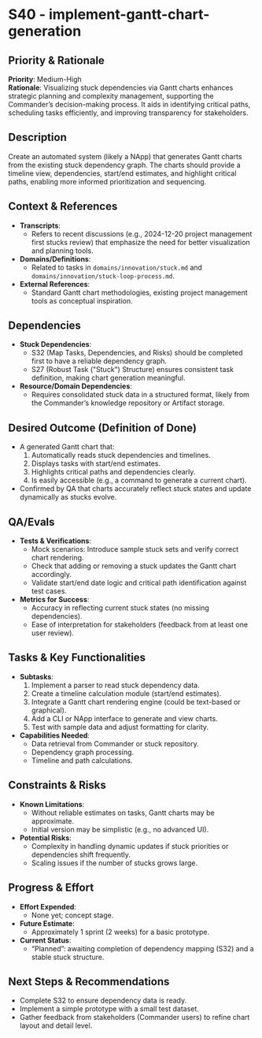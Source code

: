 # S40 - implement-gantt-chart-generation

## Priority & Rationale

**Priority**: Medium-High\
**Rationale**: Visualizing stuck dependencies via Gantt charts enhances
strategic planning and complexity management, supporting the Commander’s
decision-making process. It aids in identifying critical paths, scheduling tasks
efficiently, and improving transparency for stakeholders.

## Description

Create an automated system (likely a NApp) that generates Gantt charts from the
existing stuck dependency graph. The charts should provide a timeline view,
dependencies, start/end estimates, and highlight critical paths, enabling more
informed prioritization and sequencing.

## Context & References

- **Transcripts**:
  - Refers to recent discussions (e.g., 2024-12-20 project management first
    stucks review) that emphasize the need for better visualization and planning
    tools.
- **Domains/Definitions**:
  - Related to tasks in `domains/innovation/stuck.md` and
    `domains/innovation/stuck-loop-process.md`.
- **External References**:
  - Standard Gantt chart methodologies, existing project management tools as
    conceptual inspiration.

## Dependencies

- **Stuck Dependencies**:
  - S32 (Map Tasks, Dependencies, and Risks) should be completed first to have a
    reliable dependency graph.
  - S27 (Robust Task ("Stuck") Structure) ensures consistent task definition,
    making chart generation meaningful.
- **Resource/Domain Dependencies**:
  - Requires consolidated stuck data in a structured format, likely from the
    Commander’s knowledge repository or Artifact storage.

## Desired Outcome (Definition of Done)

- A generated Gantt chart that:
  1. Automatically reads stuck dependencies and timelines.
  2. Displays tasks with start/end estimates.
  3. Highlights critical paths and dependencies clearly.
  4. Is easily accessible (e.g., a command to generate a current chart).
- Confirmed by QA that charts accurately reflect stuck states and update
  dynamically as stucks evolve.

## QA/Evals

- **Tests & Verifications**:
  - Mock scenarios: Introduce sample stuck sets and verify correct chart
    rendering.
  - Check that adding or removing a stuck updates the Gantt chart accordingly.
  - Validate start/end date logic and critical path identification against test
    cases.
- **Metrics for Success**:
  - Accuracy in reflecting current stuck states (no missing dependencies).
  - Ease of interpretation for stakeholders (feedback from at least one user
    review).

## Tasks & Key Functionalities

- **Subtasks**:
  1. Implement a parser to read stuck dependency data.
  2. Create a timeline calculation module (start/end estimates).
  3. Integrate a Gantt chart rendering engine (could be text-based or
     graphical).
  4. Add a CLI or NApp interface to generate and view charts.
  5. Test with sample data and adjust formatting for clarity.
- **Capabilities Needed**:
  - Data retrieval from Commander or stuck repository.
  - Dependency graph processing.
  - Timeline and path calculations.

## Constraints & Risks

- **Known Limitations**:
  - Without reliable estimates on tasks, Gantt charts may be approximate.
  - Initial version may be simplistic (e.g., no advanced UI).
- **Potential Risks**:
  - Complexity in handling dynamic updates if stuck priorities or dependencies
    shift frequently.
  - Scaling issues if the number of stucks grows large.

## Progress & Effort

- **Effort Expended**:
  - None yet; concept stage.
- **Future Estimate**:
  - Approximately 1 sprint (2 weeks) for a basic prototype.
- **Current Status**:
  - “Planned”: awaiting completion of dependency mapping (S32) and a stable
    stuck structure.

## Next Steps & Recommendations

- Complete S32 to ensure dependency data is ready.
- Implement a simple prototype with a small test dataset.
- Gather feedback from stakeholders (Commander users) to refine chart layout and
  detail level.
